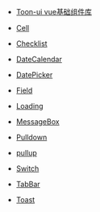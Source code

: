 * [Toon-ui vue基础组件库](README.md)
* [ Cell](cell.md)
* [ Checklist](checklist.md)
* [ DateCalendar](datecalendar.md)
* [ DatePicker](datepicker.md)
* [ Field](field.md)
* [ Loading](loading.md)
* [ MessageBox](messagebox.md)
* [ Pulldown](pullDown.md)
* [ pullup](pullup.md)
* [ Switch](switch.md)
* [ TabBar](tabBar.md)
* [ Toast](toast.md)
